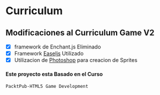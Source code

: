 # Curriculum
## Modificaciones al Curriculum Game V2

- [x] framework de Enchant.js Eliminado
- [x] Framework [Easeljs](http://www.createjs.com/easeljs) Utilizado 
- [x] Utilizacion de [Photoshop](http://www.mediafire.com/file/zvcoo2exrpn3fg5/Photoshop+Cs6+by+Scroy.rar) para creacion de Sprites

#### Este proyecto esta Basado en el Curso
    PacktPub-HTML5 Game Development

